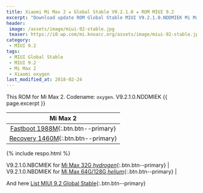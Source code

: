 ```yaml
---
title: Xiaomi Mi Max 2 ★ Global Stable V9.2.1.0 ★ ROM MIUI 9.2
excerpt: "Download update ROM Global Stable MIUI V9.2.1.0.NDDMIEK Mi Max 2 (oxygen). Recovery ROM (updater/.zip) Fastboot ROM (firmware/.tgz)"
header:
 image: /assets/image/miui-92-stable.jpg
 teaser: https://i0.wp.com/mi.knoacc.org/assets/image/miui-92-stable.jpg?resize=420,210
category:
 - MIUI 9.2
tags:
 - MIUI Global Stable
 - MIUI 9.2
 - Mi Max 2
 - Xiaomi oxygen
last_modified_at: 2018-02-24
---
```

This ROM for Mi Max 2. Codename: `oxygen`. V9.2.1.0.NDDMIEK {{ page.excerpt }}

| Mi Max 2 |
|:------:|
| [Fastboot 1988M](bigota?ver=V9.2.1.0.NDDMIEK&type=oxygen_global_images&size=1988M&name=20180112.0000.00_7.1_global_9b47211131.tgz){:.btn.btn--primary} |
| [Recovery 1460M](bigota?ver=V9.2.1.0.NDDMIEK&type=miui_MIMAX2Global&size=1460M&name=4c8fd5f7a7_7.1.zip){:.btn.btn--primary} |

{% include respo.html %}

 V9.2.1.0.NBCMIEK for [Mi Max 32G _hydrogen_](/global-stable-miui-92-mi-max-hydrogen-fastboot-recovery){:.btn.btn--primary} |
 V9.2.1.0.NBDMIEK for [Mi Max 64G/128G _helium_](/global-stable-miui-92-mi-max-helium-fastboot-recovery){:.btn.btn--primary} |

And here [List MIUI 9.2 Global Stable](https://mi.knoacc.org/update-rom-miui-92-global-stable-full-changelog){:.btn.btn--primary}